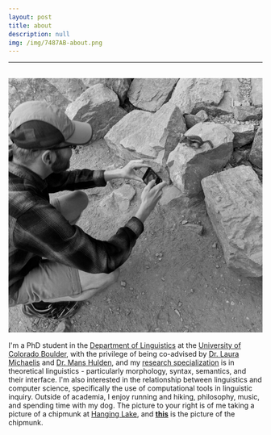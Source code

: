```yaml
---
layout: post
title: about
description: null
img: /img/7487AB-about.png
---
```


***

<br/>

<img class="col one right" src="/img/hanginglake.jpg">

I'm a PhD student in the [Department of Linguistics](http://www.colorado.edu/linguistics/) at the [University of Colorado Boulder](http://www.colorado.edu/), with the privilege of being co-advised by [Dr. Laura Michaelis](http://www.colorado.edu/faculty/michaelis/) and [Dr. Mans Hulden](http://verbs.colorado.edu/~mahu0110/), and my [research specialization](http://jared-desjardins.github.io/pages/3_research/) is in theoretical linguistics - particularly morphology, syntax, semantics, and their interface. I'm also interested in the relationship between linguistics and computer science, specifically the use of computational tools in linguistic inquiry. Outside of academia, I enjoy running and hiking, philosophy, music, and spending time with my dog. The picture to your right is of me taking a picture of a chipmunk at [Hanging Lake](http://en.wikipedia.org/wiki/Hanging_Lake), and [__this__](http://jared-desjardins.github.io/img/chipmunk.jpg) is the picture of the chipmunk.

